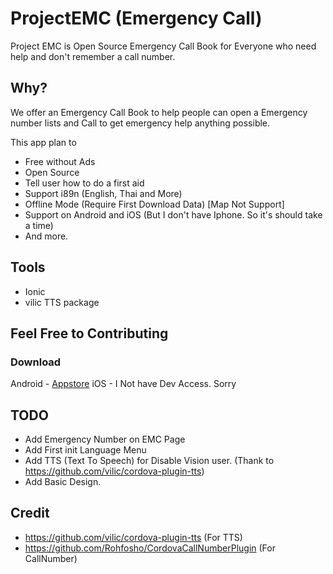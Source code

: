 # ProjectEMC (Emergency Call)
Project EMC is Open Source Emergency Call Book for Everyone who need help and don't remember a call number.

## Why?
We offer an Emergency Call Book to help people can open a Emergency number lists
and Call to get emergency help anything possible.

This app plan to
 - Free without Ads
 - Open Source
 - Tell user how to do a first aid 
 - Support i89n (English, Thai and More)
 - Offline Mode (Require First Download Data) [Map Not Support]
 - Support on Android and iOS (But I don't have Iphone. So it's should take a time)
 - And more.


## Tools
 - Ionic
 - vilic TTS package

## Feel Free to Contributing

### Download
Android - [Appstore](google.com)
iOS - I Not have Dev Access. Sorry


## TODO
 - Add Emergency Number on EMC Page
 - Add First init Language Menu
 - Add TTS (Text To Speech) for Disable Vision user. (Thank to https://github.com/vilic/cordova-plugin-tts)
 - Add Basic Design.


## Credit
 - https://github.com/vilic/cordova-plugin-tts (For TTS)
 - https://github.com/Rohfosho/CordovaCallNumberPlugin (For CallNumber)


